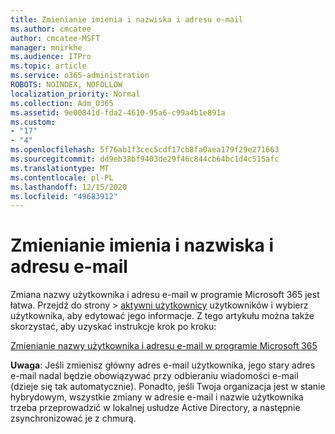 ```yaml
---
title: Zmienianie imienia i nazwiska i adresu e-mail
ms.author: cmcatee
author: cmcatee-MSFT
manager: mnirkhe
ms.audience: ITPro
ms.topic: article
ms.service: o365-administration
ROBOTS: NOINDEX, NOFOLLOW
localization_priority: Normal
ms.collection: Adm_O365
ms.assetid: 9e00841d-fda2-4610-95a6-c99a4b1e891a
ms.custom:
- "17"
- "4"
ms.openlocfilehash: 5f76ab1f3cec5cdf17cb8fa0aea179f29e271663
ms.sourcegitcommit: dd9eb38bf9403de29f46c844cb64bc1d4c515afc
ms.translationtype: MT
ms.contentlocale: pl-PL
ms.lasthandoff: 12/15/2020
ms.locfileid: "49683912"
---
```

# <a name="change-a-name-and-email-address"></a>Zmienianie imienia i nazwiska i adresu e-mail

Zmiana nazwy użytkownika i adresu e-mail w programie Microsoft 365 jest łatwa. Przejdź do strony  \> [aktywni użytkownicy](https://go.microsoft.com/fwlink/p/?linkid=834822) użytkowników i wybierz użytkownika, aby edytować jego informacje. Z tego artykułu można także skorzystać, aby uzyskać instrukcje krok po kroku:
  
[Zmienianie nazwy użytkownika i adresu e-mail w programie Microsoft 365](https://docs.microsoft.com/microsoft-365/admin/add-users/change-a-user-name-and-email-address)
  
 **Uwaga**: Jeśli zmienisz główny adres e-mail użytkownika, jego stary adres e-mail nadal będzie obowiązywać przy odbieraniu wiadomości e-mail (dzieje się tak automatycznie). Ponadto, jeśli Twoja organizacja jest w stanie hybrydowym, wszystkie zmiany w adresie e-mail i nazwie użytkownika trzeba przeprowadzić w lokalnej usłudze Active Directory, a następnie zsynchronizować je z chmurą.